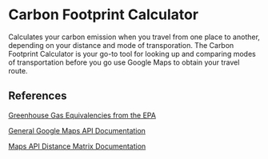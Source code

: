 # Carbon Footprint Calculator
Calculates your carbon emission when you travel from one place to another, depending on your distance and mode of transporation. The Carbon Footprint Calculator is your go-to tool for looking up and comparing modes of transportation before you go use Google Maps to obtain your travel route.


## References
[Greenhouse Gas Equivalencies from the EPA](https://www.epa.gov/energy/greenhouse-gases-equivalencies-calculator-calculations-and-references)


[General Google Maps API Documentation](https://developers.google.com/maps/documentation/)


[Maps API Distance Matrix Documentation](https://developers.google.com/maps/documentation/distance-matrix/start)
